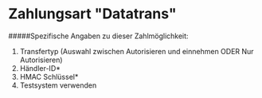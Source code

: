 # Zahlungsart "Datatrans"

#####Spezifische Angaben zu dieser Zahlmöglichkeit:
1. Transfertyp (Auswahl zwischen Autorisieren und einnehmen ODER Nur Autorisieren)
2. Händler-ID*
3. HMAC Schlüssel* 
4. Testsystem verwenden